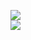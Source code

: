 [![](https://img.shields.io/badge/Made%20With-Github%20Spray-lightgrey.svg?style=for-the-badge&logo=github)](https://github.com/Annihil/github-spray#12009)  
[![](https://i.imgur.com/2DrTn0Z.gif)](https://github.com/Annihil/github-spray)